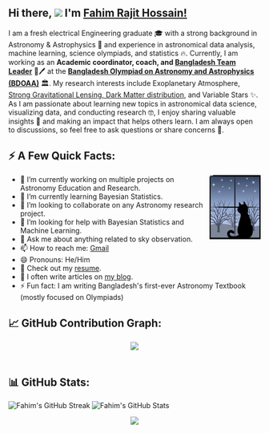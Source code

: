 ## Hi there, <img src="https://media.giphy.com/media/hvRJCLFzcasrR4ia7z/giphy.gif" width="25"> I'm [Fahim Rajit Hossain!](https://www.linkedin.com/in/fahim-rajit-hossain/) 

I am a fresh electrical Engineering graduate 🎓 with a strong background in Astronomy & Astrophysics 🔭 and experience in astronomical data analysis, machine learning, science olympiads, and statistics 🔥. Currently, I am working as an **Academic coordinator, coach, and [Bangladesh Team Leader](https://www.ioaastrophysics.org/international-board/)** 📡🖊 at the [**Bangladesh Olympiad on Astronomy and Astrophysics (BDOAA)**](http://bdoaa.org/) 🏛️. My research interests include Exoplanetary Atmosphere, [Strong Gravitational Lensing, Dark Matter distribution](https://www.astrobridge.org/projects/bdlensing), and Variable Stars ✨. As I am passionate about learning new topics in astronomical data science, visualizing data, and conducting research 🤓, I enjoy sharing valuable insights 🧐 and making an impact that helps others learn. I am always open to discussions, so feel free to ask questions or share concerns 💬.

## ⚡ A Few Quick Facts: 

<img align="right" src="https://github.com/Rajit13/Rajit13/blob/main/cat-1423.gif" />

- 🔭 I’m currently working on multiple projects on Astronomy Education and Research.
- 🧮 I’m currently learning Bayesian Statistics.
- 👯 I’m looking to collaborate on any Astronomy research project.
- 🤔 I’m looking for help with Bayesian Statistics and Machine Learning.
- 💬 Ask me about anything related to sky observation.
- 📫 How to reach me: [Gmail](mailto:farahoshwadhin.13@gmail.com)
- 😄 Pronouns: He/Him
- 🧾 Check out my [resume](https://www.linkedin.com/in/fahim-rajit-hossain/overlay/1635529680467/single-media-viewer/?profileId=ACoAACR5r-8BpLPeru3Tcm0I_xcYm9jfmT0Eb8w).
- 📝 I often write articles on [my blog](https://bdoaa.org/exoplanet-atmosphere-bangla/).
- ⚡ Fun fact: I am writing Bangladesh's first-ever Astronomy Textbook (mostly focused on Olympiads)

## 📈 GitHub Contribution Graph:

<div align="center">
    <img height="300px" src="https://github-readme-activity-graph.vercel.app/graph?username=Rajit13&theme=minimal"/>
</div>
<br>

## 📊 GitHub Stats:

<img alt="Fahim's GitHub Streak" src="https://github-readme-streak-stats.herokuapp.com/?user=Rajit13&theme=white&&hide_border=true" width='48%' /> <img alt="Fahim's GitHub Stats" src="https://github-readme-stats-mauve-ten.vercel.app/api?username=Rajit13&show_icons=true&hide_border=true&count_private=true&include_all_commits=true" width='48%' />
<br>

<!--END_SECTION:waka-->

<p align="center">
  <img src="https://capsule-render.vercel.app/api?type=waving&color=gradient&height=80&section=footer"/>
</p>
